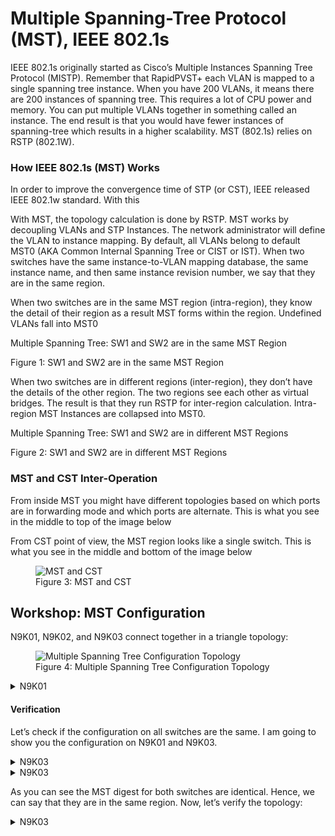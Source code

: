 # Multiple Spanning-Tree Protocol (MST), IEEE 802.1s

IEEE 802.1s originally started as Cisco’s Multiple Instances Spanning Tree Protocol (MISTP). Remember that RapidPVST+ each VLAN is mapped to a single spanning tree instance. When you have 200 VLANs, it means there are 200 instances of spanning tree. This requires a lot of CPU power and memory. You can put multiple VLANs together in something called an instance. The end result is that you would have fewer instances of spanning-tree which results in a higher scalability. MST (802.1s) relies on RSTP (802.1W).

### How IEEE 802.1s (MST) Works

In order to improve the convergence time of STP (or CST), IEEE released IEEE 802.1w standard. With this

With MST, the topology calculation is done by RSTP. MST works by decoupling VLANs and STP Instances. The network administrator will define the VLAN to instance mapping. By default, all VLANs belong to default MST0 (AKA Common Internal Spanning Tree or CIST or IST). When two switches have the same instance-to-VLAN mapping database, the same instance name, and then same instance revision number, we say that they are in the same region.

When two switches are in the same MST region (intra-region), they know the detail of their region as a result MST forms within the region. Undefined VLANs fall into MST0

Multiple Spanning Tree: SW1 and SW2 are in the same MST Region

Figure 1: SW1 and SW2 are in the same MST Region

When two switches are in different regions (inter-region), they don’t have the details of the other region. The two regions see each other as virtual bridges. The result is that they run RSTP for inter-region calculation. Intra-region MST Instances are collapsed into MST0.

Multiple Spanning Tree: SW1 and SW2 are in different MST Regions

Figure 2:  SW1 and SW2 are in different MST Regions

### MST and CST Inter-Operation

From inside MST you might have different topologies based on which ports are in forwarding mode and which ports are alternate. This is what you see in the middle to top of the image below

From CST point of view, the MST region looks like a single switch. This is what you see in the middle and bottom of the image below

<figure>
  <img src="https://user-images.githubusercontent.com/31813625/235384480-d647554d-01bc-43e2-882f-6bbad6a27340.png" alt="MST and CST">
  <figcaption>Figure 3: MST and CST</figcaption>
</figure>

## Workshop: MST Configuration

N9K01, N9K02, and N9K03 connect together in a triangle topology:

<figure>
  <img src="https://user-images.githubusercontent.com/31813625/235384613-78ef22c6-f504-4681-a58f-f9ae1ad95b80.png" alt="Multiple Spanning Tree Configuration Topology">
  <figcaption>Figure 4: Multiple Spanning Tree Configuration Topology</figcaption>
</figure>

<details>
 
<summary>N9K01</summary>

```elixir
N9K01(config)# configure terminal
N9K01(config)# spanning-tree mst configuration
N9K01(config-mst)# ! Upon issuing the commands below, it does not have any
N9K01(config-mst)# !configuration change or any impact on the production.
N9K01(config-mst)# !unless you exit from this configuration subcommands.
N9K01(config-mst)# name SMENODE-DC01
N9K01(config-mst)# revision 1
N9K01(config-mst)# instance 1 vlan 100,200
N9K01(config-mst)# instance 2 vlan 300,400
N9K01(config-mst)# ! Make sure you review the configuration then exit to save the
N9K01(config-mst)# !configuration. The production won't be impacted if you
N9K01(config-mst)# !haven't yet changed the spanning-tree mode to MST
N9K01(config-mst)# show

Pending MST Configuration
Name      [SMENODE-DC01]
Revision  1     Instances configured 3
Instance  Vlans mapped
--------  ---------------------------------------------------------------------
0         1-99,101-199,201-299,301-399,401-4094
1         100,200
2         300,400

N9K01(config-mst)# ! Note that if you don't map a VLAN to an instance, it goes
N9K01(config-mst)# !under IST
N9K01(config-mst)# exit
N9K01(config)# spanning-tree mode mst
```
</details>

#### Verification

Let’s check if the configuration on all switches are the same. I am going to show you the configuration on N9K01 and N9K03.
<details>

<summary>N9K03</summary>

```elixir
N9K01(config)# show spanning-tree mst configuration digest
Name      [SMENODE-DC01]
Revision  1     Instances configured 1
Digest          0x8b5d98ca042bad0d7fa5f18744f4755d
Pre-std Digest  0x73a6b19dfef58d4d5957bd6ff44a4515
```
</details>

<details>

<summary>N9K03</summary>

```elixir
N9K03(config)# show spanning-tree mst configuration digest
Name      [SMENODE-DC01]
Revision  1     Instances configured 1
Digest          0x8b5d98ca042bad0d7fa5f18744f4755d
Pre-std Digest  0x73a6b19dfef58d4d5957bd6ff44a4515
```
</details>

As you can see the MST digest for both switches are identical. Hence, we can say that they are in the same region. Now, let’s verify the topology:

<details>

<summary>N9K03</summary>

```elixir
N9K01# show spanning-tree

MST0000

  Spanning tree enabled protocol mstp
  Root ID    Priority    32768
             Address     5001.0000.1b08
             This bridge is the root
             Hello Time  2  sec  Max Age 20 sec  Forward Delay 15 sec

  Bridge ID  Priority    32768  (priority 32768 sys-id-ext 0)
             Address     5001.0000.1b08
             Hello Time  2  sec  Max Age 20 sec  Forward Delay 15 sec

Interface        Role Sts Cost      Prio.Nbr Type
---------------- ---- --- --------- -------- --------------------------------
Eth1/1           Desg FWD 20000     128.1    P2p
Eth1/2           Desg FWD 20000     128.2    P2p
Eth1/3           Desg FWD 20000     128.3    P2p
Eth1/4           Desg FWD 20000     128.4    P2p
Eth1/5           Desg FWD 20000     128.5    P2p


MST0001

  Spanning tree enabled protocol mstp
  Root ID    Priority    32769
             Address     5001.0000.1b08
             This bridge is the root
             Hello Time  2  sec  Max Age 20 sec  Forward Delay 15 sec

  Bridge ID  Priority    32769  (priority 32768 sys-id-ext 1)
             Address     5001.0000.1b08
             Hello Time  2  sec  Max Age 20 sec  Forward Delay 15 sec

Interface        Role Sts Cost      Prio.Nbr Type
---------------- ---- --- --------- -------- --------------------------------
Eth1/1           Desg FWD 20000     128.1    P2p
Eth1/2           Desg FWD 20000     128.2    P2p
Eth1/3           Desg FWD 20000     128.3    P2p


MST0002
  Spanning tree enabled protocol mstp
  Root ID    Priority    32770
             Address     5001.0000.1b08
             This bridge is the root
             Hello Time  2  sec  Max Age 20 sec  Forward Delay 15 sec

  Bridge ID  Priority    32770  (priority 32768 sys-id-ext 2)
             Address     5001.0000.1b08
             Hello Time  2  sec  Max Age 20 sec  Forward Delay 15 sec

Interface        Role Sts Cost      Prio.Nbr Type
---------------- ---- --- --------- -------- --------------------------------
Eth1/1           Desg FWD 20000     128.1    P2p
Eth1/2           Desg FWD 20000     128.2    P2p
Eth1/3           Desg FWD 20000     128.3    P2p
```
</details>